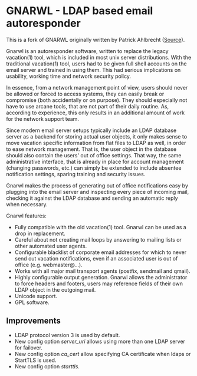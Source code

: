 GNARWL - LDAP based email autoresponder
=======================================

This is a fork of GNARWL originally written by Patrick Ahlbrecht 
([Source](http://www.onyxbits.de/gnarwl)).

Gnarwl is an autoresponder software, written to replace the legacy vacation(1) 
tool, which is included in most unix server distributions. With the 
traditional vacation(1) tool, users had to be given full shell accounts on the 
email server and trained in using them. This had serious implications on 
usability, working time and network security policy.

In essence, from a network management point of view, users should never be 
allowed or forced to access systems, they can easily break or compromise (both 
accidentally or on purpose). They should especially not have to use arcane 
tools, that are not part of their daily routine. As, according to experience, 
this only results in an additional amount of work for the network support team.

Since modern email server setups typically include an LDAP database server as 
a backend for storing actual user objects, it only makes sense to move 
vacation specific information from flat files to LDAP as well, in order to 
ease network management. That is, the user object in the database should also 
contain the users' out of office settings. That way, the same administrative 
interface, that is already in place for account management (changing 
passwords, etc.) can simply be extended to include absentee notification 
settings, sparing training and security issues.

Gnarwl makes the process of generating out of office notifications easy by 
plugging into the email server and inspecting every piece of incoming mail, 
checking it against the LDAP database and sending an automatic reply when 
necessary.

Gnarwl features:

*   Fully compatible with the old vacation(1) tool. Gnarwl can be used as a 
    drop in replacement.
*   Careful about not creating mail loops by answering to mailing lists or 
    other automated user agents.
*   Configurable blacklist of corporate email addresses for which to never 
    send out vacation notifications, even if an associated user is out of 
    office (e.g. webmaster@...).
*   Works with all major mail transport agents (postfix, sendmail and qmail).
*   Highly configurable output generation. Gnarwl allows the administrator to 
    force headers and footers, users may reference fields of their own LDAP 
    object in the outgoing mail.
*   Unicode support.
*   GPL software.

Improvements
------------


*   LDAP protocol version 3 is used by default.
*   New config option *server_uri* allows using more than one LDAP server for 
    failover.
*   New config option *ca_cert* allow specifying CA certificate when ldaps or 
    StartTLS is used.
*   New config option *starttls*.

